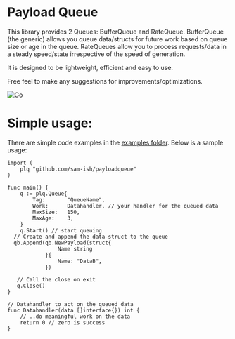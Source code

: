 # Payload Queue
This library provides 2 Queues: BufferQueue and RateQueue. BufferQueue (the generic) allows you queue data/structs for future work based on queue size or age in the queue. RateQueues allow you to process requests/data in a steady speed/state irrespective of the speed of generation.

It is designed to be lightweight, efficient and easy to use.

Free feel to make any suggestions for improvements/optimizations.

[![Go](https://github.com/sam-ish/payloadQueue/actions/workflows/go.yml/badge.svg)](https://github.com/sam-ish/payloadQueue/actions/workflows/go.yml)

# Simple usage: 
There are simple code examples in the [examples folder](./examples/). Below is a sample usage:

```
import (
	plq "github.com/sam-ish/payloadqueue"
)

func main() {
	q := plq.Queue{
		Tag:       "QueueName",
		Work:      Datahandler, // your handler for the queued data
		MaxSize:   150,
		MaxAge:    3,
	}
	q.Start() // start queuing
  // Create and append the data-struct to the queue
  qb.Append(qb.NewPayload(struct{
				Name string
			}{
				Name: "DataB",
			})

   // Call the close on exit
   q.Close()
}

// Datahandler to act on the queued data
func Datahandler(data []interface{}) int {
	// ..do meaningful work on the data
	return 0 // zero is success
}
```

